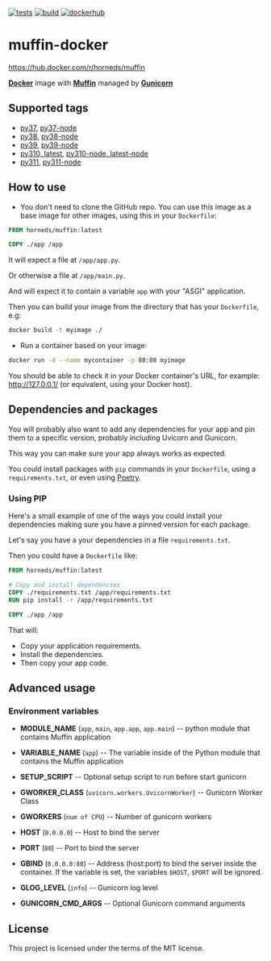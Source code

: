 [![tests](https://github.com/klen/muffin-docker/actions/workflows/tests.yml/badge.svg)](https://github.com/klen/muffin-docker/actions/workflows/tests.yml)
[![build](https://github.com/klen/muffin-docker/actions/workflows/build.yml/badge.svg)](https://github.com/klen/muffin-docker/actions/workflows/build.yml)
[![dockerhub](https://img.shields.io/docker/v/horneds/muffin/latest)](https://hub.docker.com/r/horneds/muffin)


# muffin-docker

https://hub.docker.com/r/horneds/muffin

[**Docker**](https://www.docker.com/) image with [**Muffin**](https://klen.github.io/muffin/) managed by [**Gunicorn**](https://gunicorn.org/)

## Supported tags

* [py37](https://github.com/klen/muffin-docker/blob/master/images/muffin.dockerfile), [py37-node](https://github.com/klen/muffin-docker/blob/master/images/muffin-node.dockerfile)
* [py38](https://github.com/klen/muffin-docker/blob/master/images/muffin.dockerfile), [py38-node](https://github.com/klen/muffin-docker/blob/master/images/muffin-node.dockerfile)
* [py39](https://github.com/klen/muffin-docker/blob/master/images/muffin.dockerfile), [py39-node](https://github.com/klen/muffin-docker/blob/master/images/muffin-node.dockerfile)
* [py310, latest](https://github.com/klen/muffin-docker/blob/master/images/muffin.dockerfile), [py310-node, latest-node](https://github.com/klen/muffin-docker/blob/master/images/muffin-node.dockerfile)
* [py311](https://github.com/klen/muffin-docker/blob/master/images/muffin.dockerfile), [py311-node](https://github.com/klen/muffin-docker/blob/master/images/muffin-node.dockerfile)

## How to use

* You don't need to clone the GitHub repo. You can use this image as a base image for other images, using this in your `Dockerfile`:

```Dockerfile
FROM horneds/muffin:latest

COPY ./app /app
```

It will expect a file at `/app/app.py`.

Or otherwise a file at `/app/main.py`.

And will expect it to contain a variable `app` with your "ASGI" application.

Then you can build your image from the directory that has your `Dockerfile`, e.g:

```bash
docker build -t myimage ./
```

* Run a container based on your image:

```bash
docker run -d --name mycontainer -p 80:80 myimage
```

You should be able to check it in your Docker container's URL, for example: http://127.0.0.1/ (or equivalent, using your Docker host).

## Dependencies and packages

You will probably also want to add any dependencies for your app and pin them
to a specific version, probably including Uvicorn and Gunicorn.

This way you can make sure your app always works as expected.

You could install packages with `pip` commands in your `Dockerfile`, using a
`requirements.txt`, or even using [Poetry](https://python-poetry.org/).

### Using PIP

Here's a small example of one of the ways you could install your dependencies
making sure you have a pinned version for each package.

Let's say you have a your dependencies in a file `requirements.txt`.

Then you could have a `Dockerfile` like:

```Dockerfile
FROM horneds/muffin:latest

# Copy and install dependencies
COPY ./requirements.txt /app/requirements.txt
RUN pip install -r /app/requirements.txt

COPY ./app /app
```

That will:

* Copy your application requirements.
* Install the dependencies.
* Then copy your app code.

## Advanced usage

### Environment variables

* **MODULE_NAME** (`app`, `main`, `app.app`, `app.main`) -- python module that
  contains Muffin application

* **VARIABLE_NAME** (`app`) -- The variable inside of the Python module that
  contains the Muffin application

* **SETUP_SCRIPT** -- Optional setup script to run before start gunicorn

* **GWORKER_CLASS** (`uvicorn.workers.UvicornWorker`) -- Gunicorn Worker Class

* **GWORKERS** (`num of CPU`) -- Number of gunicorn workers

* **HOST** (`0.0.0.0`) -- Host to bind the server

* **PORT** (`80`) -- Port to bind the server

* **GBIND** (`0.0.0.0:80`) -- Address (host:port) to bind the server inside the
  container. If the variable is set, the variables `$HOST`, `$PORT` will be
  ignored.

* **GLOG_LEVEL** (`info`) -- Gunicorn log level

* **GUNICORN_CMD_ARGS** -- Optional Gunicorn command arguments

## License

This project is licensed under the terms of the MIT license.
